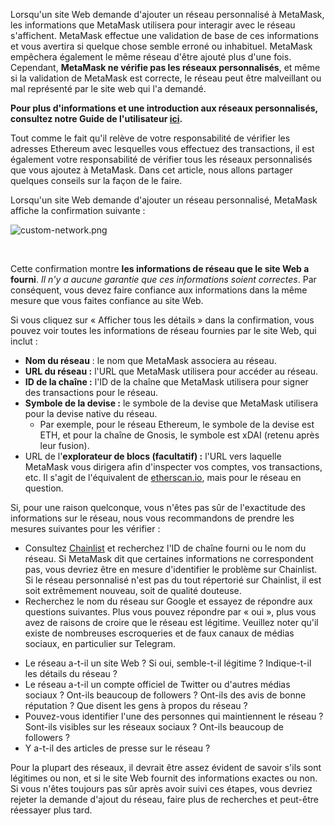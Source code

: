 Lorsqu'un site Web demande d'ajouter un réseau personnalisé  à MetaMask, les informations que MetaMask utilisera pour interagir avec le réseau s'affichent. MetaMask effectue une validation de base de ces informations et vous avertira si quelque chose semble erroné ou inhabituel. MetaMask empêchera également le même réseau d'être ajouté plus d'une fois. Cependant, **MetaMask ne vérifie pas les réseaux personnalisés**, et même si la validation de MetaMask est correcte, le réseau peut être malveillant ou mal représenté par le site web qui l'a demandé.


**Pour plus d'informations et une introduction aux réseaux personnalisés, consultez notre Guide de l'utilisateur [ici](https://support.metamask.io/hc/en-us/articles/4404424659995).**


Tout comme le fait qu'il relève de votre responsabilité de vérifier les adresses Ethereum avec lesquelles vous effectuez des transactions, il est également votre responsabilité de vérifier tous les réseaux personnalisés que vous ajoutez à MetaMask. Dans cet article, nous allons partager quelques conseils sur la façon de le faire.


Lorsqu'un site Web demande d'ajouter un réseau personnalisé, MetaMask affiche la confirmation suivante :


![custom-network.png](https://support.metamask.io/hc/article_attachments/360087917091/custom-network.png)


 


Cette confirmation montre **les informations de réseau que le site Web a fourni**. *Il n'y a aucune garantie que ces informations soient correctes*. Par conséquent, vous devez faire confiance aux informations dans la même mesure que vous faites confiance au site Web.


Si vous cliquez sur « Afficher tous les détails » dans la confirmation, vous pouvez voir toutes les informations de réseau fournies par le site Web, qui inclut :


* **Nom du réseau** : le nom que MetaMask associera au réseau.
* **URL du réseau :** l'URL que MetaMask utilisera pour accéder au réseau.
* **ID de la chaîne :** l'ID de la chaîne que MetaMask utilisera pour signer des transactions pour le réseau.
* **Symbole de la devise :** le symbole de la devise que MetaMask utilisera pour la devise native du réseau.
	+ Par exemple, pour le réseau Ethereum, le symbole de la devise est ETH, et pour la chaîne de Gnosis, le symbole est xDAI (retenu après leur fusion).
* URL de l'**explorateur de blocs (facultatif) :** l'URL vers laquelle MetaMask vous dirigera afin d'inspecter vos comptes, vos transactions, etc. Il s'agit de l'équivalent de [etherscan.io](https://etherscan.io), mais pour le réseau en question.


Si, pour une raison quelconque, vous n'êtes pas sûr de l'exactitude des informations sur le réseau, nous vous recommandons de prendre les mesures suivantes pour les vérifier :


* Consultez [Chainlist](https://chainlist.wtf/)  et recherchez l'ID de chaîne fourni ou le nom du réseau. Si MetaMask dit que certaines informations ne correspondent pas, vous devriez être en mesure d'identifier le problème sur Chainlist. Si le réseau personnalisé n'est pas du tout répertorié sur Chainlist, il est soit extrêmement nouveau, soit de qualité douteuse.
* Recherchez le nom du réseau sur Google et essayez de répondre aux questions suivantes. Plus vous pouvez répondre par « oui », plus vous avez de raisons de croire que le réseau est légitime. Veuillez noter qu'il existe de nombreuses escroqueries et de faux canaux de médias sociaux, en particulier sur Telegram.
+ Le réseau a-t-il un site Web ? Si oui, semble-t-il légitime ? Indique-t-il les détails du réseau ?
+ Le réseau a-t-il un compte officiel de Twitter ou d'autres médias sociaux ? Ont-ils beaucoup de followers ? Ont-ils des avis de bonne réputation ? Que disent les gens à propos du réseau ?
+ Pouvez-vous identifier l'une des personnes qui maintiennent le réseau ? Sont-ils visibles sur les réseaux sociaux ? Ont-ils beaucoup de followers ?
+ Y a-t-il des articles de presse sur le réseau ?


Pour la plupart des réseaux, il devrait être assez évident de savoir s'ils sont légitimes ou non, et si le site Web fournit des informations exactes ou non. Si vous n'êtes toujours pas sûr après avoir suivi ces étapes, vous devriez rejeter la demande d'ajout du réseau, faire plus de recherches et peut-être réessayer plus tard.

